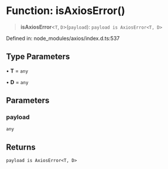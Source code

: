 # Function: isAxiosError()

> **isAxiosError**\<`T`, `D`\>(`payload`): `payload is AxiosError<T, D>`

Defined in: node\_modules/axios/index.d.ts:537

## Type Parameters

• **T** = `any`

• **D** = `any`

## Parameters

### payload

`any`

## Returns

`payload is AxiosError<T, D>`
